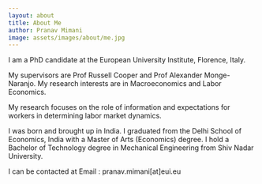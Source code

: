 ```yaml
---
layout: about
title: About Me
author: Pranav Mimani
image: assets/images/about/me.jpg
---
```


I am a PhD candidate at the European University Institute, Florence, Italy.

My supervisors are Prof Russell Cooper and Prof Alexander Monge-Naranjo. My research interests are in Macroeconomics and Labor Economics.

My research focuses on the role of information and expectations for workers in determining labor market dynamics.

I was born and brought up in India. I graduated from the Delhi School of Economics, India with a Master of Arts (Economics) degree. I hold a Bachelor of Technology degree in Mechanical Engineering from Shiv Nadar University.

  
I can be contacted at Email : pranav.mimani[at]eui.eu
